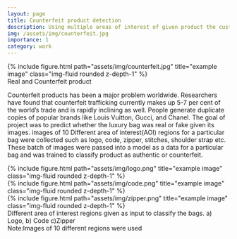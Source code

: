 ```yaml
---
layout: page
title: Counterfeit product detection
description: Using multiple areas of interest of given product the custom designed model was trained to classify the product as real or fake
img: /assets/img/counterfeit.jpg
importance: 1
category: work
---
```


<div class="row">
    <div class="col-sm mt-3 mt-md-0">
        {% include figure.html path="assets/img/counterfeit.jpg" title="example image" class="img-fluid rounded z-depth-1" %}
    </div>
</div>
<div class="caption">
    Real and Counterfeit product
</div>

Counterfeit products has been a major problem worldwide. Researchers have found that counterfeit trafficking currently makes up 5-7 per cent of the world’s trade and is rapidly inclining as well. People generate duplicate copies of popular brands like Louis Vuitton, Gucci, and Chanel. The goal of project was to predict whether the luxury bag was real or fake given its images. images of 10 Different area of interest(AOI) regions for a particular bag were collected such as logo, code, zipper, stitches, shoulder strap etc. These batch of images were passed into a model as a data for a particular bag and was trained to classify product as authentic or counterfeit.

<div class="row">
    <div class="col-sm mt-3 mt-md-0">
        {% include figure.html path="assets/img/logo.png" title="example image" class="img-fluid rounded z-depth-1" %}
    </div>
    <div class="col-sm mt-3 mt-md-0">
        {% include figure.html path="assets/img/code.png" title="example image" class="img-fluid rounded z-depth-1" %}
    </div>
    <div class="col-sm mt-3 mt-md-0">
        {% include figure.html path="assets/img/zipper.png" title="example image" class="img-fluid rounded z-depth-1" %}
    </div>
</div>
<div class="caption">
    Different area of interest regions given as input to classify the bags. a) Logo, b) Code c)Zipper 
    <br>
    Note:Images of 10 different regions were used 
</div>

